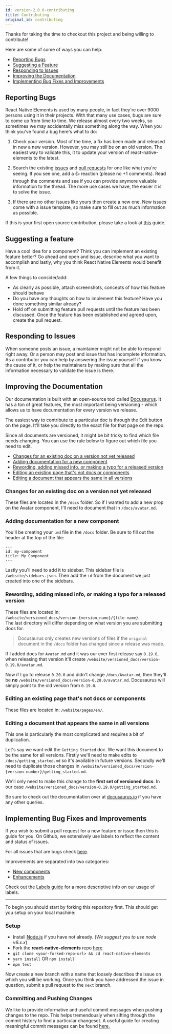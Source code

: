 ```yaml
---
id: version-2.0.0-contributing
title: Contributing
original_id: contributing
---
```


Thanks for taking the time to checkout this project and being willing to
contribute!

Here are some of some of ways you can help:

- [Reporting Bugs](#reporting-bugs)
- [Suggesting a Feature](#suggesting-a-feature)
- [Responding to Issues](#responding-to-issues)
- [Improving the Documentation](#improving-the-documentation)
- [Implementing Bug Fixes and Improvements](#implementing-bug-fixes-and-improvements)

## Reporting Bugs

React Native Elements is used by many people, in fact they're over 9000 persons
using it in their projects. With that many use cases, bugs are sure to come up
from time to time. We release almost every two weeks, so sometimes we may
accidentally miss something along the way. When you think you've found a bug
here's what to do:

1. Check your version. Most of the time, a fix has been made and released in new
   a new version. However, you may still be on an old version. The easiest way
   to validate this, it to update your version of react-native-elements to the
   latest.

2. Search the existing
   [issues](https://github.com/react-native-elements/react-native-elements/issues)
   and
   [pull requests](https://github.com/react-native-elements/react-native-elements/pulls)
   for one like what you're seeing. If you see one, add a 👍 reaction (please no
   +1 comments). Read through the comments and see if you can provide anymore
   valuable information to the thread. The more use cases we have, the easier it
   is to solve the issue.

3. If there are no other issues like yours then create a new one. New issues
   come with a issue template, so make sure to fill out as much information as
   possible.

If this is your first open source contribution, please take a look at
[this](https://egghead.io/courses/how-to-contribute-to-an-open-source-project-on-github)
guide.

## Suggesting a feature

Have a cool idea for a component? Think you can implement an existing feature
better? Go ahead and open and issue, describe what you want to accomplish and
lastly, why you think React Native Elements would benefit from it.

A few things to consider/add:

- As clearly as possible, attach screenshots, concepts of how this feature
  should behave
- Do you have any thoughts on how to implement this feature? Have you done
  something similar already?
- Hold off on submitting feature pull requests until the feature has been
  discussed. Once the feature has been established and agreed upon, create the
  pull request.

## Responding to Issues

When someone posts an issue, a maintainer might not be able to respond right
away. Or a person may post and issue that has incomplete information. As a
contributor you can help by answering the issue yourself if you know the cause
of it, or help the maintainers by making sure that all the information necessary
to validate the issue is there.

## Improving the Documentation

Our documentation is built with an open-source tool called
[Docusaurus](https://docusaurus.io). It has a ton of great features, the most
important being versioning - which allows us to have documentation for every
version we release.

The easiest way to contribute to a particular doc is through the Edit button on
the page. It'll take you directly to the exact file for that page on the repo.

Since all documents are versioned, it might be bit tricky to find which file
needs changing. You can use the rule below to figure out which file you need to
edit.

- [Changes for an existing doc on a version not yet released](#changes-for-an-existing-doc-on-a-version-not-yet-released)
- [Adding documentation for a new component](#adding-documentation-for-a-new-component)
- [Rewording, adding missed info, or making a typo for a released version](#rewording-adding-missed-info-or-making-a-typo-for-a-released-version)
- [Editing an existing page that's not docs or components](#editing-an-existing-page-that-s-not-docs-or-components)
- [Editing a document that appears the same in all versions](#editing-a-document-that-appears-the-same-in-all-versions)

### Changes for an existing doc on a version not yet released

These files are located in the `/docs` folder. So if I wanted to add a new prop
on the Avatar component, I'll need to document that in `/docs/avatar.md`.

### Adding documentation for a new component

You'll be creating your `.md` file in the `/docs` folder. Be sure to fill out
the header at the top of the file:

```
---
id: my-component
title: My Component
---
```

Lastly you'll need to add it to sidebar. This sidebar file is
`/website/sidebars.json`. Then add the `id` from the document we just created
into one of the sidebars.

### Rewording, adding missed info, or making a typo for a released version

These files are located in: <br />
`/website/versioned_docs/version-{version_name}/{file-name}`. <br /> The last
directory will differ depending on what version you are submitting docs for.

> Docusaurus only creates new versions of files if the `original` document in
> the `/docs` folder has changed since a release was made.

If I added docs for `Avatar.md` and it was our ever first release say `0.19.0`,
when releasing that version it'll create
`/website/versioned_docs/version-0.19.0/avatar.md`.

Now if I go to release `0.20.0` and didn't change `/docs/Avatar.md`, then
they'll be **no** `/website/versioned_docs/version-0.20.0/avatar.md`. Docusaurus
will simply point to the old version from `0.19.0`.

### Editing an existing page that's not docs or components

These files are located in: `/website/pages/en/`.

### Editing a document that appears the same in all versions

This one is particularly the most complicated and requires a bit of duplication.

Let's say we want edit the `Getting Started` doc. We want this document to be
the same for all versions. Firstly we'll need to make edits to
`/docs/getting_started.md` so it's available in future versions. Secondly we'll
need to duplicate those changes in
`/website/versioned_docs/version-{version-number}/getting_started.md`.

We'll only need to make this change to the **first set of versioned docs**. In
our case `/website/versioned_docs/version-0.19.0/getting_started.md`.

Be sure to check out the documentation over at
[docusaurus.io](https://docusaurus.io) if you have any other queries.

## Implementing Bug Fixes and Improvements

If you wish to submit a pull request for a new feature or issue then this is
guide for you. On Github, we extensively use labels to reflect the content and
status of issues.

For all issues that are bugs check
[here](https://github.com/react-native-elements/react-native-elements/issues?utf8=✓&q=is%3Aissue+is%3Aopen+label%3A%22%3Aboom%3A++Bug%22+-label%3A%22✅+Fixed+-+Next+Release%22+-label%3A%22📥+PR+Submitted%22).

Improvements are separated into two categories:

- [New components](https://github.com/react-native-elements/react-native-elements/issues?utf8=✓&q=is%3Aissue+is%3Aopen+label%3A%22💡New+Component%22+-label%3A%22✅+Fixed+-+Next+Release%22+-label%3A%22📥+PR+Submitted%22+)
- [Enhancements](https://github.com/react-native-elements/react-native-elements/issues?utf8=✓&q=is%3Aissue+is%3Aopen+label%3A%22✨Enhancement%22+-label%3A%22✅+Fixed+-+Next+Release%22+-label%3A%22📥+PR+Submitted%22)

Check out the [Labels guide](labels.md) for a more descriptive info on our usage
of labels.

---

To begin you should start by forking this repository first. This should get you
setup on your local machine:

### Setup

- Install [Node.js](https://nodejs.org/) if you have not already. (_We suggest
  you to use node v6.x.x_)
- Fork the **react-native-elements** repo
  [here](https://github.com/react-native-elements/react-native-elements)
- `git clone <your-forked-repo-url> && cd react-native-elements`
- `yarn install` OR `npm install`
- `npm test`

Now create a new branch with a name that loosely describes
the issue on which you will be working. Once you think you have addressed
the issue in question, submit a pull request to the `next` branch.

### Committing and Pushing Changes

We like to provide informative and useful commit messages when pushing changes
to the repo. This helps tremendously when sifting through the commit history to
find a particular changeset. A useful guide for creating meaningful commit
messages can be found
[here.](https://www.conventionalcommits.org/en/v1.0.0-beta.2/#specification)
